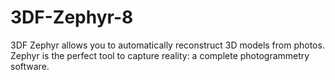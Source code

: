 # 3DF-Zephyr-8
3DF Zephyr allows you to automatically reconstruct 3D models from photos. Zephyr is the perfect tool to capture reality: a complete photogrammetry software.
